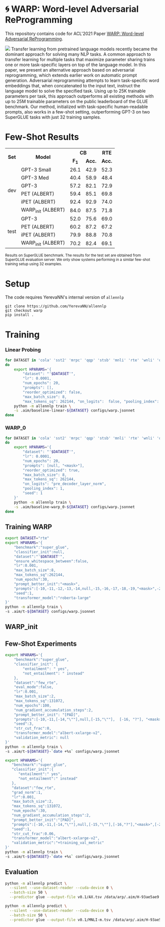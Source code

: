 # 🌀 WARP: Word-level Adversarial ReProgramming
This repository contains code for ACL'2021 Paper [WARP: Word-level Adversarial ReProgramming](https://arxiv.org/abs/2101.00121).

<img src="https://svgshare.com/i/XpG.svg">
Transfer learning from pretrained language models recently became the dominant approach for solving many NLP tasks. A common approach to transfer learning for multiple tasks that maximize parameter sharing trains one or more task-specific layers on top of the language model. In this paper, we present an alternative approach based on adversarial reprogramming, which extends earlier work on automatic prompt generation. Adversarial reprogramming attempts to learn task-specific word embeddings that, when concatenated to the input text, instruct the language model to solve the specified task. Using up to 25K trainable parameters per task, this approach outperforms all existing methods with up to 25M trainable parameters on the public leaderboard of the GLUE benchmark. Our method, initialized with task-specific human-readable prompts, also works in a few-shot setting, outperforming GPT-3 on two SuperGLUE tasks with just 32 training samples.

# Few-Shot Results
<table>
  <tr>
    <th rowspan="2">Set</th>
    <th rowspan="2">Model</th>
    <th colspan="2">CB</th>
    <th>RTE</th>
  </tr>
  <tr>
    <td align="center"><b>F<sub>1</sub></b></td>
    <td align="center"><b>Acc.</b></td>
    <td align="center"><b>Acc.</b></td>
  </tr>
  <tr>
    <td rowspan="7" align="center">dev</td>
  </tr>
  <tr>
    <td>GPT-3 Small</td>
    <td align="right">26.1</td>
    <td align="right">42.9</td>
    <td align="right">52.3</td>
  </tr>
  <tr>
    <td>GPT-3 Med</td>
    <td align="right">40.4</td>
    <td align="right">58.9</td>
    <td align="right">48.4</td>
  </tr>
  <tr>
    <td>GPT-3</td>
    <td align="right">57.2</td>
    <td align="right">82.1</td>
    <td align="right">72.9</td>
  </tr>
  <tr>
    <td>PET (ALBERT)</td>
    <td align="right">59.4</td>
    <td align="right">85.1</td>
    <td align="right">69.8</td>
  </tr>
  <tr>
    <td>iPET (ALBERT)</td>
    <td align="right">92.4</td>
    <td align="right">92.9</td>
    <td align="right">74.0</td>
  </tr>
  <tr>
    <td>WARP<sub>init</sub> (ALBERT) </td>
    <td align="right">84.0</td>
    <td align="right">87.5</td>
    <td align="right">71.8</td>
  </tr>
  <tr>
    <td rowspan="6" align="center">test</td>
  </tr>
  <tr>
    <td>GPT-3                             </td>
    <td align="right">52.0</td>
    <td align="right">75.6</td>
    <td align="right">69.0</td>
  </tr>
  <tr>
    <td>PET (ALBERT)                      </td>
    <td align="right">60.2</td>
    <td align="right">87.2</td>
    <td align="right">67.2</td>
  </tr>
  <tr>
    <td>iPET (ALBERT)                     </td>
    <td align="right">79.9</td>
    <td align="right">88.8</td>
    <td align="right">70.8</td>
  </tr>
  <tr>
    <td>WARP<sub>init</sub> (ALBERT) </td>
    <td align="right">70.2</td>
    <td align="right">82.4</td>
    <td align="right">69.1</td>
  </tr>
</table>
<sup>Results on SuperGLUE benchmark. The results for the test set are obtained from SuperGLUE evaluation server.
We only show systems performing in a similar few-shot training setup using 32 examples.</sup>

# Setup
The code requires YerevaNN's internal version of `allennlp`
```
git clone https://github.com/YerevaNN/allennlp
git checkout warp
pip install .
```

# Training


### Linear Probing
```sh
for DATASET in 'cola' 'sst2' 'mrpc' 'qqp' 'stsb' 'mnli' 'rte' 'wnli' 'qnli'
do
    export HPARAMS='{
        "dataset": "'$DATASET'",
        "lr": 0.0001,
        "num_epochs": 20,
        "prompts": [],
        "reorder_optimized": false,
        "max_batch_size": 8,
        "max_tokens_sq": 262144, "on_logits":  false, "pooling_index":  null, "seed":  1}'
    python -m allennlp train \
    -s .aim/baseline-linear-${DATASET} configs/warp.jsonnet
done
```

### WARP_0
```sh
for DATASET in 'cola' 'sst2' 'mrpc' 'qqp' 'stsb' 'mnli' 'rte' 'wnli' 'qnli'
do
    export HPARAMS='{
        "dataset": "'$DATASET'",
        "lr": 0.0001,
        "num_epochs": 20,
        "prompts": [null, "<mask>"],
        "reorder_optimized": true,
        "max_batch_size": 8,
        "max_tokens_sq": 262144,
        "on_logits": "pre_decoder_layer_norm",
        "pooling_index": 1,
        "seed": 1
    }'
    python -m allennlp train \
    -s .aim/baseline-warp_0-${DATASET} configs/warp.jsonnet
done
```

## Training WARP

```sh
export DATASET="rte"
export HPARAMS='{
    "benchmark":"super_glue",
    "classifier_init":null,
    "dataset":"'$DATASET'",
    "ensure_whitespace_between":false,
    "lr":0.001,
    "max_batch_size":8,
    "max_tokens_sq":262144,
    "num_epochs":30,
    "prompt_better_init":"<mask>",
    "prompts":[-10,-11,-12,-13,-14,null,-15,-16,-17,-18,-19,"<mask>",-20,-21,-22,-23,-24,null,-25,-26,-27,-28,-29],
    "seed":1,
    "transformer_model":"roberta-large"
}'
python -m allennlp train \
-s .aim/t-${DATASET} configs/warp.jsonnet
```

## WARP_init
## Few-Shot Experiments
```sh
export HPARAMS='{
    "benchmark":"super_glue",
    "classifier_init": {
        "entailment": " yes",
        "not_entailment": " instead"
    },
    "dataset":"few_rte",
    "eval_mode":false,
    "lr":0.001,
    "max_batch_size":2,
    "max_tokens_sq":131072,
    "num_epochs":100,
    "num_gradient_accumulation_steps":2,
    "prompt_better_init": "[PAD]",
    "prompts":[-10,-11,[-14,"\""],null,[-15,"\""],  [-16, "?"], "<mask>", [-20, ","], null, [-29, "!"],-30,-31],
    "seed":3,
    "str_cut_frac":0,
    "transformer_model":"albert-xxlarge-v2",
    "validation_metric": null
}'
python -m allennlp train \
-s .aim/t-${DATASET}-`date +%s` configs/warp.jsonnet
```


```sh
export HPARAMS='{
   "benchmark":"super_glue",
   "classifier_init":{
      "entailment":" yes",
      "not_entailment":" instead"
   },
   "dataset":"few_rte",
   "grad_norm":1,
   "lr":0.001,
   "max_batch_size":2,
   "max_tokens_sq":131072,
   "num_epochs":30,
   "num_gradient_accumulation_steps":2,
   "prompt_better_init":"[PAD]",
   "prompts":[-10,-11,[-14,"\""],null,[-15,"\""],[-16,"?"],"<mask>",[-20,","],null,[-29,"!"],-30,-31],
   "seed":1,
   "str_cut_frac":0.06,
   "transformer_model":"albert-xxlarge-v2",
   "validation_metric":"+training_val_metric"
}'
python -m allennlp train \
-s .aim/t-${DATASET}-`date +%s` configs/warp.jsonnet
```

## Evaluation

```sh
python -m allennlp predict \
  --silent --use-dataset-reader --cuda-device 0 \
  --batch-size 50 \
  --predictor glue --output-file v0.1/AX.tsv /data/arp/.aim/H-93ae5ae9 ax/test
```

```sh
python -m allennlp predict \
  --silent --use-dataset-reader --cuda-device 0 \
  --batch-size 50 \
  --predictor glue --output-file v0.1/MNLI-m.tsv /data/arp/.aim/H-93ae5ae9 test_matched
```
